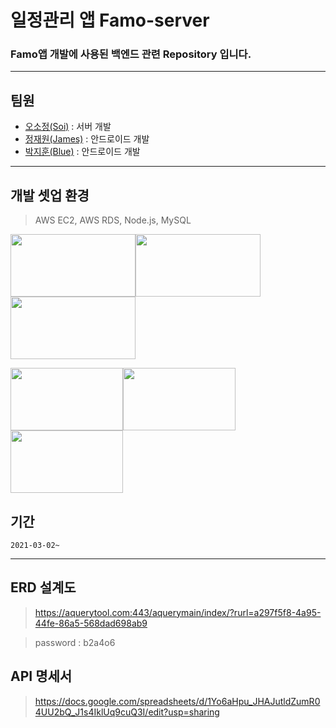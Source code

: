 # 일정관리 앱 Famo-server
### Famo앱 개발에 사용된 백엔드 관련 Repository 입니다.
---
## 팀원

* [오소정(Soi)](https://github.com/sojungoh) : 서버 개발
* [정재원(James)](https://github.com/BingoTop) : 안드로이드 개발
* [박지훈(Blue)](https://github.com/jihoon2651) : 안드로이드 개발
---
## 개발 셋업 환경
>AWS EC2, AWS RDS, Node.js, MySQL

<img src="https://miro.medium.com/max/960/0*uXXbbKGKNQUQonbC.png" width="200" height="100"><img src="https://miro.medium.com/max/960/1*oNM0JVqivoi3lVPF6ygp9Q.png" width="200" height="100"><img src="https://media.vlpt.us/images/leejh3224/post/eeea9dd5-d99a-4b7b-9024-d4866d48ca70/mysql.png" width="200" height="100">

<img src="https://upload.wikimedia.org/wikipedia/commons/thumb/9/93/Amazon_Web_Services_Logo.svg/1200px-Amazon_Web_Services_Logo.svg.png" width="180" height="100"><img src="https://img1.daumcdn.net/thumb/R800x0/?scode=mtistory2&fname=https%3A%2F%2Fblog.kakaocdn.net%2Fdn%2FbnveOL%2FbtqKylNzdtm%2FN9aaEvOxd7Hm0N0KJYg6l0%2Fimg.png" width="180" height="100"><img src="https://media.vlpt.us/images/ayoung0073/post/e736dc61-9be5-4f91-b751-4a1f64bc4a97/rds.png" width="180" height="100">



## 기간

```
2021-03-02~

```

---
## ERD 설계도

>https://aquerytool.com:443/aquerymain/index/?rurl=a297f5f8-4a95-44fe-86a5-568dad698ab9

>password : b2a4o6


## API 명세서

>https://docs.google.com/spreadsheets/d/1Yo6aHpu_JHAJutldZumR04UU2bQ_J1s4IklUq9cuQ3I/edit?usp=sharing





